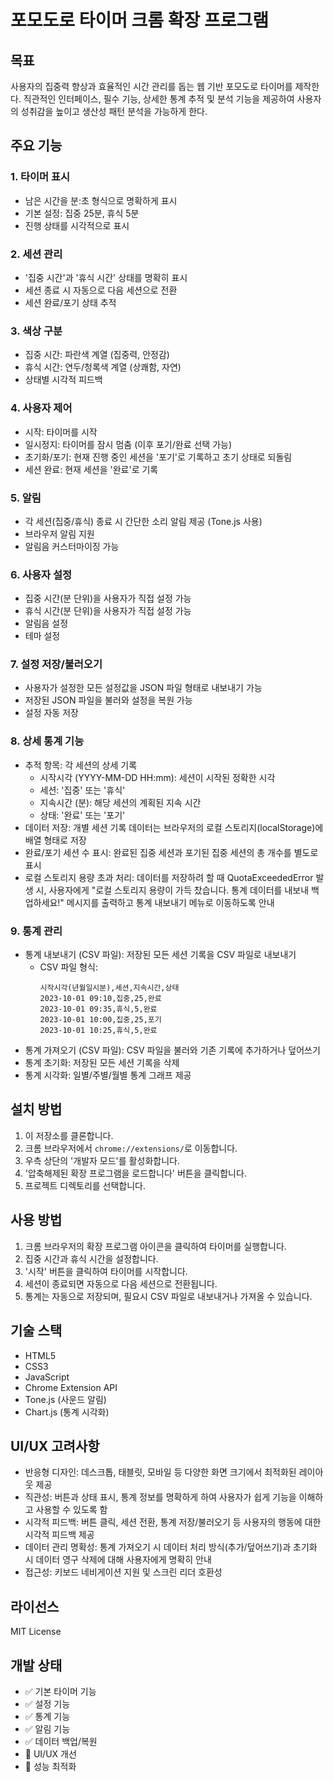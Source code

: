 # 포모도로 타이머 크롬 확장 프로그램

## 목표
사용자의 집중력 향상과 효율적인 시간 관리를 돕는 웹 기반 포모도로 타이머를 제작한다.
직관적인 인터페이스, 필수 기능, 상세한 통계 추적 및 분석 기능을 제공하여 사용자의 성취감을 높이고 생산성 패턴 분석을 가능하게 한다.

## 주요 기능

### 1. 타이머 표시
- 남은 시간을 분:초 형식으로 명확하게 표시
- 기본 설정: 집중 25분, 휴식 5분
- 진행 상태를 시각적으로 표시

### 2. 세션 관리
- '집중 시간'과 '휴식 시간' 상태를 명확히 표시
- 세션 종료 시 자동으로 다음 세션으로 전환
- 세션 완료/포기 상태 추적

### 3. 색상 구분
- 집중 시간: 파란색 계열 (집중력, 안정감)
- 휴식 시간: 연두/청록색 계열 (상쾌함, 자연)
- 상태별 시각적 피드백

### 4. 사용자 제어
- 시작: 타이머를 시작
- 일시정지: 타이머를 잠시 멈춤 (이후 포기/완료 선택 가능)
- 초기화/포기: 현재 진행 중인 세션을 '포기'로 기록하고 초기 상태로 되돌림
- 세션 완료: 현재 세션을 '완료'로 기록

### 5. 알림
- 각 세션(집중/휴식) 종료 시 간단한 소리 알림 제공 (Tone.js 사용)
- 브라우저 알림 지원
- 알림음 커스터마이징 가능

### 6. 사용자 설정
- 집중 시간(분 단위)을 사용자가 직접 설정 가능
- 휴식 시간(분 단위)을 사용자가 직접 설정 가능
- 알림음 설정
- 테마 설정

### 7. 설정 저장/불러오기
- 사용자가 설정한 모든 설정값을 JSON 파일 형태로 내보내기 가능
- 저장된 JSON 파일을 불러와 설정을 복원 가능
- 설정 자동 저장

### 8. 상세 통계 기능
- 추적 항목: 각 세션의 상세 기록
  - 시작시각 (YYYY-MM-DD HH:mm): 세션이 시작된 정확한 시각
  - 세션: '집중' 또는 '휴식'
  - 지속시간 (분): 해당 세션의 계획된 지속 시간
  - 상태: '완료' 또는 '포기'
- 데이터 저장: 개별 세션 기록 데이터는 브라우저의 로컬 스토리지(localStorage)에 배열 형태로 저장
- 완료/포기 세션 수 표시: 완료된 집중 세션과 포기된 집중 세션의 총 개수를 별도로 표시
- 로컬 스토리지 용량 초과 처리: 데이터를 저장하려 할 때 QuotaExceededError 발생 시, 사용자에게 "로컬 스토리지 용량이 가득 찼습니다. 통계 데이터를 내보내 백업하세요!" 메시지를 출력하고 통계 내보내기 메뉴로 이동하도록 안내

### 9. 통계 관리
- 통계 내보내기 (CSV 파일): 저장된 모든 세션 기록을 CSV 파일로 내보내기
  - CSV 파일 형식:
    ```
    시작시각(년월일시분),세션,지속시간,상태
    2023-10-01 09:10,집중,25,완료
    2023-10-01 09:35,휴식,5,완료
    2023-10-01 10:00,집중,25,포기
    2023-10-01 10:25,휴식,5,완료
    ```
- 통계 가져오기 (CSV 파일): CSV 파일을 불러와 기존 기록에 추가하거나 덮어쓰기
- 통계 초기화: 저장된 모든 세션 기록을 삭제
- 통계 시각화: 일별/주별/월별 통계 그래프 제공

## 설치 방법

1. 이 저장소를 클론합니다.
2. 크롬 브라우저에서 `chrome://extensions/`로 이동합니다.
3. 우측 상단의 '개발자 모드'를 활성화합니다.
4. '압축해제된 확장 프로그램을 로드합니다' 버튼을 클릭합니다.
5. 프로젝트 디렉토리를 선택합니다.

## 사용 방법

1. 크롬 브라우저의 확장 프로그램 아이콘을 클릭하여 타이머를 실행합니다.
2. 집중 시간과 휴식 시간을 설정합니다.
3. '시작' 버튼을 클릭하여 타이머를 시작합니다.
4. 세션이 종료되면 자동으로 다음 세션으로 전환됩니다.
5. 통계는 자동으로 저장되며, 필요시 CSV 파일로 내보내거나 가져올 수 있습니다.

## 기술 스택

- HTML5
- CSS3
- JavaScript
- Chrome Extension API
- Tone.js (사운드 알림)
- Chart.js (통계 시각화)

## UI/UX 고려사항
- 반응형 디자인: 데스크톱, 태블릿, 모바일 등 다양한 화면 크기에서 최적화된 레이아웃 제공
- 직관성: 버튼과 상태 표시, 통계 정보를 명확하게 하여 사용자가 쉽게 기능을 이해하고 사용할 수 있도록 함
- 시각적 피드백: 버튼 클릭, 세션 전환, 통계 저장/불러오기 등 사용자의 행동에 대한 시각적 피드백 제공
- 데이터 관리 명확성: 통계 가져오기 시 데이터 처리 방식(추가/덮어쓰기)과 초기화 시 데이터 영구 삭제에 대해 사용자에게 명확히 안내
- 접근성: 키보드 네비게이션 지원 및 스크린 리더 호환성

## 라이선스

MIT License

## 개발 상태
- ✅ 기본 타이머 기능
- ✅ 설정 기능
- ✅ 통계 기능
- ✅ 알림 기능
- ✅ 데이터 백업/복원
- 🔄 UI/UX 개선
- 🔄 성능 최적화